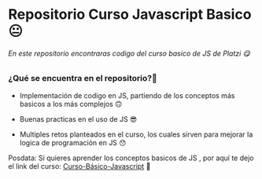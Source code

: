 # Repositorio Curso Javascript Basico😐
###### En este repositorio encontraras codigo del curso basico de JS de Platzi 😋
### ¿Qué se encuentra en el repositorio?🤔

- Implementación de codigo en JS, partiendo de los conceptos más basicos a los más complejos 🙃


- Buenas practicas en el uso de JS 😎


- Multiples retos planteados en el curso, los cuales sirven para mejorar la logica de programación en JS  😯


Posdata: Si quieres aprender los conceptos basicos de JS ,  por aquí te dejo el link del curso: [Curso-Básico-Javascript](https://platzi.com/cursos/basico-javascript/ "Curso-Básico-javascript") 💚


